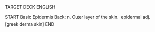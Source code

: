 TARGET DECK
ENGLISH

START
Basic
Epidermis
Back: n. Outer layer of the skin.  epidermal adj. [greek derma skin]
END
